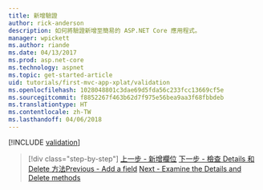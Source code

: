 ```yaml
---
title: 新增驗證
author: rick-anderson
description: 如何將驗證新增至簡易的 ASP.NET Core 應用程式。
manager: wpickett
ms.author: riande
ms.date: 04/13/2017
ms.prod: asp.net-core
ms.technology: aspnet
ms.topic: get-started-article
uid: tutorials/first-mvc-app-xplat/validation
ms.openlocfilehash: 1028048801c3dae69d5fda56c233fcc13669cf5e
ms.sourcegitcommit: f8852267f463b62d7f975e56bea9aa3f68fbbdeb
ms.translationtype: HT
ms.contentlocale: zh-TW
ms.lasthandoff: 04/06/2018
---
```

[!INCLUDE [validation](../../includes/mvc-intro/validation.md)]

> [!div class="step-by-step"]
> <span data-ttu-id="cae23-103">[上一步 - 新增欄位](new-field.md)
> [下一步 - 檢查 Details 和 Delete 方法](xref:tutorials/first-mvc-app/details)</span><span class="sxs-lookup"><span data-stu-id="cae23-103">[Previous - Add a field](new-field.md)
[Next - Examine the Details and Delete methods](xref:tutorials/first-mvc-app/details)</span></span>  

